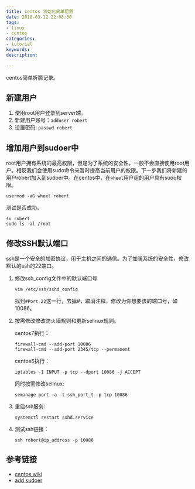 ```yaml
---
title: centos 初始化简单配置
date: 2018-03-12 22:08:30
tags:
- linux
- centos
categories:
- tutorial
keywords:
description:

---
```




centos简单折腾记录。

## 新建用户

1. 使用root用户登录到server端。
2. 新建用户账号：`adduser robert`
3. 设置密码: `passwd robert`

## 增加用户到sudoer中

root用户拥有系统的最高权限，但是为了系统的安全性，一般不会直接使用root用户。相反我们会使用sudo命令来暂时提高当前用户的权限。下一步我们将新建的用户robert加入到sudoer中。在centos中，在`wheel`用户组的用户具有sudo权限。

```shell
usermod -aG wheel robert
```

测试是否成功。

```shell
su robert
sudo ls -al /root
```

## 修改SSH默认端口

ssh是一个安全的加密协议，用于主机之间的通信。为了加强系统的安全性，修改默认的ssh的22端口。

1. 修改ssh_config文件中的默认端口号

   ```shell
   vim /etc/ssh/sshd_config
   ```

   找到`#Port 22`这一行，去掉#，取消注释，修改为你想要该的端口号，如10086。

2. 按需修改修改防火墙规则和更新selinux规则。

   centos7执行：

   ```shell
   firewall-cmd --add-port 10086
   firewall-cmd --add-port 2345/tcp --permanent
   ```

   centos6执行：

   ```shell
   iptables -I INPUT -p tcp --dport 10086 -j ACCEPT
   ```

   同时按需修改selinux:

   ```shell
   semanage port -a -t ssh_port_t -p tcp 10086
   ```

3. 重启ssh服务: 

   ```shell
   systemctl restart sshd.service
   ```

4. 测试ssh链接：

   ```shell
   ssh robert@ip_address -p 10086
   ```

## 参考链接

- [centos wiki](https://wiki.centos.org/HowTos/Network/SecuringSSH)
- [add sudoer](https://www.digitalocean.com/community/tutorials/how-to-create-a-sudo-user-on-centos-quickstart)